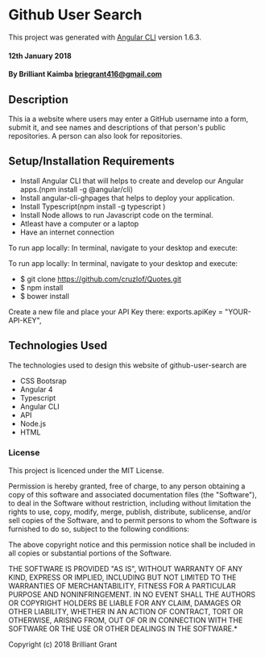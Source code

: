 # Github User Search 

This project was generated with [Angular CLI](https://github.com/angular/angular-cli) version 1.6.3.

#### 12th January 2018

#### By Brilliant Kaimba briegrant416@gmail.com

## Description

This ia a website where users may enter a GitHub username into a form, submit it, and see names and descriptions of that person's public repositories. A person can also look for repositories.

## Setup/Installation Requirements
 * Install Angular CLI that will helps to create and develop our
	Angular apps.(npm install -g @angular/cli)
 * Install angular-cli-ghpages that helps to deploy your application. 
 * Install Typescript(npm install -g typescript )
 * Install Node  allows to run Javascript code on the terminal.
 * Atleast have a computer or a laptop
 * Have an internet connection

 To run app locally: In terminal, navigate to your desktop and execute:

 To run app locally: In terminal, navigate to your desktop and execute:

  * $ git clone https://github.com/cruzlof/Quotes.git
  * $ npm install
  * $ bower install


Create a new file and place your API Key there:
exports.apiKey = "YOUR-API-KEY",

## Technologies Used
The technologies used to design this website of github-user-search are 
* CSS Bootsrap
* Angular 4
* Typescript
* Angular CLI
* API
* Node.js
* HTML


### License
This project is licenced under the MIT License.

Permission is hereby granted, free of charge, to any person obtaining a copy of this software and associated documentation files (the "Software"), to deal in the Software without restriction, including without limitation the rights to use, copy, modify, merge, publish, distribute, sublicense, and/or sell copies of the Software, and to permit persons to whom the Software is furnished to do so, subject to the following conditions:

The above copyright notice and this permission notice shall be included in all copies or substantial portions of the Software.

THE SOFTWARE IS PROVIDED "AS IS", WITHOUT WARRANTY OF ANY KIND, EXPRESS OR IMPLIED, INCLUDING BUT NOT LIMITED TO THE WARRANTIES OF MERCHANTABILITY, FITNESS FOR A PARTICULAR PURPOSE AND NONINFRINGEMENT. IN NO EVENT SHALL THE AUTHORS OR COPYRIGHT HOLDERS BE LIABLE FOR ANY CLAIM, DAMAGES OR OTHER LIABILITY, WHETHER IN AN ACTION OF CONTRACT, TORT OR OTHERWISE, ARISING FROM, OUT OF OR IN CONNECTION WITH THE SOFTWARE OR THE USE OR OTHER DEALINGS IN THE SOFTWARE.*

Copyright (c) 2018 Brilliant Grant


   
   